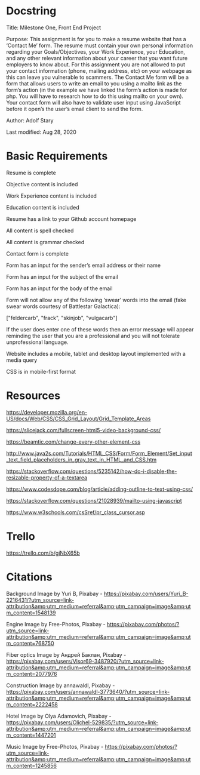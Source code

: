 # Docstring
Title: Milestone One, Front End Project


Purpose: This assignment is for you to make a resume website that has a ‘Contact Me’ form. The resume must contain your own personal information regarding your Goals/Objectives, your Work Experience, your Education, and any other relevant information about your career that you want future employers to know about. For this assignment you are not allowed to put your contact information (phone, mailing address, etc) on your webpage as this can leave you vulnerable to scammers. The Contact Me form will be a form that allows users to write an email to you using a mailto link as the form’s action (in the example we have linked the form’s action is made for php. You will have to research how to do this using mailto on your own). Your contact form will also have to validate user input using JavaScript before it open’s the user’s email client to send the form.


Author: Adolf Stary


Last modified: Aug 28, 2020



# Basic Requirements
Resume is complete

Objective content is included

Work Experience content is included

Education content is included

Resume has a link to your Github account homepage

All content is spell checked

All content is grammar checked

Contact form is complete

Form has an input for the sender’s email address or their name

Form has an input for the subject of the email

Form has an input for the body of the email

Form will not allow any of the following ‘swear’ words into the email (fake swear words courtesy of Battlestar Galactica):

["feldercarb", "frack", "skinjob", "vulgacarb"]

If the user does enter one of these words then an error message will appear reminding the user that you are a professional and you will not tolerate unprofessional language.

Website includes a mobile, tablet and desktop layout implemented with a media query

CSS is in mobile-first format








# Resources
https://developer.mozilla.org/en-US/docs/Web/CSS/CSS_Grid_Layout/Grid_Template_Areas

https://slicejack.com/fullscreen-html5-video-background-css/

https://beamtic.com/change-every-other-element-css

http://www.java2s.com/Tutorials/HTML_CSS/Form/Form_Element/Set_input_text_field_placeholders_in_gray_text_in_HTML_and_CSS.htm

https://stackoverflow.com/questions/5235142/how-do-i-disable-the-resizable-property-of-a-textarea

https://www.codesdope.com/blog/article/adding-outline-to-text-using-css/

https://stackoverflow.com/questions/21028939/mailto-using-javascript

https://www.w3schools.com/csSref/pr_class_cursor.asp







# Trello
https://trello.com/b/gjNbX65b



# Citations

Background Image by Yuri B, Pixabay - https://pixabay.com/users/Yuri_B-2216431/?utm_source=link-attribution&amp;utm_medium=referral&amp;utm_campaign=image&amp;utm_content=1548139


Engine Image by Free-Photos, Pixabay - https://pixabay.com/photos/?utm_source=link-attribution&amp;utm_medium=referral&amp;utm_campaign=image&amp;utm_content=768750


Fiber optics Image by Андрей Баклан, Pixabay - https://pixabay.com/users/Visor69-3487920/?utm_source=link-attribution&amp;utm_medium=referral&amp;utm_campaign=image&amp;utm_content=2077976


Construction Image by annawaldl, Pixabay - https://pixabay.com/users/annawaldl-3773640/?utm_source=link-attribution&amp;utm_medium=referral&amp;utm_campaign=image&amp;utm_content=2222458


Hotel Image by Olya Adamovich, Pixabay - https://pixabay.com/users/Olichel-529835/?utm_source=link-attribution&amp;utm_medium=referral&amp;utm_campaign=image&amp;utm_content=1447201


Music Image by Free-Photos, Pixabay - https://pixabay.com/photos/?utm_source=link-attribution&amp;utm_medium=referral&amp;utm_campaign=image&amp;utm_content=1245856

